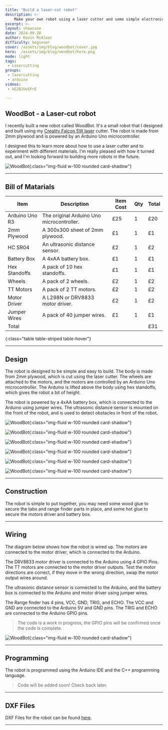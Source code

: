 ```yaml
---
title: "Build a laser-cut robot"
description: >-
    Make your own robot using a laser cutter and some simple electronics.
excerpt: >-
layout: showcase
date: 2024-09-28
author: Kevin McAleer
difficulty: beginner
cover: /assets/img/blog/woodbot/cover.jpg
hero:  /assets/img/blog/woodbot/hero.png
mode: light
tags:
 - Lasercutting
groups:
 - lasercutting
 - arduino
videos:
 - kE2B2UwSFrE

---
```


## WoodBot - a Laser-cut robot

I recently built a new robot called WoodBot. It's a small robot that I designed and built using my [Creality Falcon 5W laser](/blog/robots-and-lasers) cutter. The robot is made from 2mm plywood and is powered by an Arduino Uno microcontroller.

I designed this to learn more about how to use a laser cutter and to experiment with different materials. I'm really pleased with how it turned out, and I'm looking forward to building more robots in the future.

![WoodBot](/assets/img/blog/woodbot/woodbot.jpg){:class="img-fluid w-100 rounded card-shadow"}

---

## Bill of Matarials

Item           | Description                               | Item Cost | Qty | Total
---------------|-------------------------------------------|-----------|-----|------
Arduino Uno R3 | The original Arduino Uno microcontroller. | £25       | 1   | £20
2mm Plywood    | A 300x300 sheet of 2mm plywood.           | £1        | 1   | £1
HC SR04        | An ultrasonic distance sensor.            | £2        | 1   | £2
Battery Box    | A 4xAA battery box.                       | £1        | 1   | £1
Hex Standoffs  | A pack of 10 hex standoffs.               | £1        | 1   | £1
Wheels         | A pack of 2 wheels.                       | £2        | 1   | £2
TT Motors      | A pack of 2 TT motors.                    | £2        | 1   | £2
Motor Driver   | A L298N or DRV8833 motor driver.          | £2        | 1   | £2
Jumper Wires   | A pack of 40 jumper wires.                | £1        | 1   | £1
Total          |                                           |           |     | £31
{:class="table table-striped table-hover"}

---

## Design

The robot is designed to be simple and easy to build. The body is made from 2mm plywood, which is cut using the laser cutter. The wheels are attached to the motors, and the motors are controlled by an Arduino Uno microcontroller. The Arduino is lifted above the body using hex standoffs, which gives the robot a bit of height.

The robot is powered by a 4xAA battery box, which is connected to the Arduino using jumper wires. The ultrasonic distance sensor is mounted on the front of the robot, and is used to detect obstacles in front of the robot.

![WoodBot](/assets/img/blog/woodbot/woodbot01.jpg){:class="img-fluid w-100 rounded card-shadow"}

![WoodBot](/assets/img/blog/woodbot/woodbot02.jpg){:class="img-fluid w-100 rounded card-shadow"}

![WoodBot](/assets/img/blog/woodbot/woodbot03.jpg){:class="img-fluid w-100 rounded card-shadow"}

![WoodBot](/assets/img/blog/woodbot/woodbot05.jpg){:class="img-fluid w-100 rounded card-shadow"}

![WoodBot](/assets/img/blog/woodbot/woodbot06.jpg){:class="img-fluid w-100 rounded card-shadow"}

![WoodBot](/assets/img/blog/woodbot/woodbot07.jpg){:class="img-fluid w-100 rounded card-shadow"}

---

## Construction

The robot is simple to put together, you may need some wood glue to secure the tabs and range finder parts in place, and some hot glue to secure the motors driver and battery box.

---

## Wiring

The diagram below shows how the robot is wired up. The motors are connected to the motor driver, which is connected to the Arduino.

The DRV8833 motor driver is connected to the Arduino using 4 GPIO Pins. The TT motors are connected to the motor driver outputs. Test the motor directions are correct, if they move in the wrong direction, swap the motor output wires around.

The ultrasonic distance sensor is connected to the Arduino, and the battery box is connected to the Arduino and motor driver using jumper wires.

The Range finder has 4 pins, VCC, GND, TRIG, and ECHO. The VCC and GND are connected to the Arduino 5V and GND pins. The TRIG and ECHO are connected to the Arduino GPIO pins.

> The code is a work in progress, the GPIO pins will be confirmed once the code is complete.

![WoodBot](/assets/img/blog/woodbot/woodbot04.jpg){:class="img-fluid w-100 rounded card-shadow"}

---

## Programming

The robot is programmed using the Arduino IDE and the C++ programming language.

> Code will be added soon! Check back later.

---

## DXF Files

DXF Files for the robot can be found [here](/assets/img/blog/woodbot/woodbot.dxf).

---
